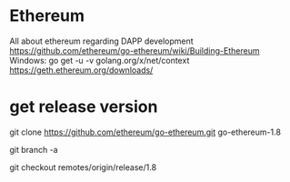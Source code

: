# Ethereum
All about ethereum regarding DAPP development
https://github.com/ethereum/go-ethereum/wiki/Building-Ethereum
Windows:
 go get -u -v golang.org/x/net/context
 https://geth.ethereum.org/downloads/
# get release version
git clone https://github.com/ethereum/go-ethereum.git go-ethereum-1.8

git branch -a

git checkout remotes/origin/release/1.8
